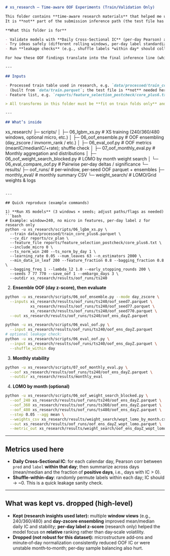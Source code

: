 ```markdown
# xs_research — Time‑aware OOF Experiments (Train/Validation Only)

This folder contains **time‑aware research materials** that helped me understand the signal and select ideas.  
It is **not** part of the submission inference path (the test file has `row_id` and features only, **no `timestamp`**).

**What this folder is for**

- Validate models with **Daily Cross‑Sectional IC** (per‑day Pearson) and month‑by‑month stability.
- Try ideas safely (different rolling windows, per‑day label standardization, ensembling rules, LOMO weighting).
- Run **leakage checks** (e.g., shuffle labels *within day* should collapse IC to ~0).

For how these OOF findings translate into the final inference line (which does **not** use timestamps), see the top‑level **README** and the long‑form **REPORT**. 

---

## Inputs

- Processed train table used in research, e.g. `data/processed/train_core_plus6.parquet`  
  (built from `data/train.parquet`; the test file is **not** needed here).
- Feature list, e.g. `reports/feature_selection_postcheck/core_plus6.txt`.

> All transforms in this folder must be **fit on train folds only** and applied to validation folds (causal evaluation).

---

## What’s inside

```

xs\_research/
├─ scripts/
│  ├─ 06\_lgbm\_xs.py                # XS training (240/360/480 windows, optional micro, etc.)
│  ├─ 06\_oof\_ensemble.py           # OOF ensembling (day\_zscore / invnorm\_rank / etc.)
│  ├─ 06\_eval\_oof.py               # OOF metrics (meanIC/medianIC/+rate); shuffle check
│  ├─ 07\_oof\_monthly\_eval.py       # Monthly aggregation and distributions
│  ├─ 06\_oof\_weight\_search\_blocked.py  # LOMO by month weight search
│  └─ 06\_eval\_compare\_oof.py       # Pairwise per‑day deltas / significance
└─ results/
├─ oof\_runs/                    # per‑window, per‑seed OOF parquet + ensembles
├─ monthly\_eval/                # monthly summary CSV
└─ weight\_search/               # LOMO/Grid weights & logs

````

---

## Quick reproduce (example commands)

1) **Run XS models** (3 windows × seeds; adjust paths/flags as needed)
```bash
# Example: window=240, no micro in features, per‑day label z for research only
python -u xs_research/scripts/06_lgbm_xs.py \
  --train data/processed/train_core_plus6.parquet \
  --cv_dir reports/cv_plan \
  --feature_file reports/feature_selection_postcheck/core_plus6.txt \
  --include_micro 0 \
  --ts_norm_win 240 --ts_norm_by_day 1 \
  --learning_rate 0.05 --num_leaves 63 --n_estimators 2000 \
  --min_data_in_leaf 200 --feature_fraction 0.8 --bagging_fraction 0.8 \
  --bagging_freq 1 --lambda_l2 1.0 --early_stopping_rounds 200 \
  --seeds 7 77 770 --save_oof 1 --embargo_days 3 \
  --outdir xs_research/results/oof_runs/ts240
````

2. **Ensemble OOF (day z‑score), then evaluate**

```bash
python -u xs_research/scripts/06_oof_ensemble.py --mode day_zscore \
  --inputs xs_research/results/oof_runs/ts240/oof_seed7.parquet \
           xs_research/results/oof_runs/ts240/oof_seed77.parquet \
           xs_research/results/oof_runs/ts240/oof_seed770.parquet \
  --out xs_research/results/oof_runs/ts240/oof_ens_dayZ.parquet

python -u xs_research/scripts/06_eval_oof.py \
  --input xs_research/results/oof_runs/ts240/oof_ens_dayZ.parquet
# optional leakage check:
python -u xs_research/scripts/06_eval_oof.py \
  --input xs_research/results/oof_runs/ts240/oof_ens_dayZ.parquet \
  --shuffle_within day
```

3. **Monthly stability**

```bash
python -u xs_research/scripts/07_oof_monthly_eval.py \
  --oof xs_research/results/oof_runs/ts240/oof_ens_dayZ.parquet \
  --outdir xs_research/results/monthly_eval
```

4. **LOMO by month (optional)**

```bash
python -u xs_research/scripts/06_oof_weight_search_blocked.py \
  --oof_240 xs_research/results/oof_runs/ts240/oof_ens_dayZ.parquet \
  --oof_360 xs_research/results/oof_runs/ts360/oof_ens_dayZ.parquet \
  --oof_480 xs_research/results/oof_runs/ts480/oof_ens_dayZ.parquet \
  --step 0.05 --agg mean \
  --weights_csv xs_research/results/weight_search/wopt_lomo_by_month.csv \
  --out xs_research/results/oof_runs/oof_ens_dayZ_wopt_lomo.parquet \
  --metric_out xs_research/results/weight_search/oof_ens_dayZ_wopt_lomo_metrics.json
```

---

## Metrics used here

* **Daily Cross‑Sectional IC**: for each calendar day, Pearson corr between `pred` and `label` **within that day**; then summarize across days (mean/median and the fraction of **positive days**, i.e., days with IC > 0).
* **Shuffle‑within‑day**: randomly permute labels within each day; IC should → \~0. This is a quick leakage sanity check.

---

## What was kept vs. dropped (high‑level)

* **Kept (research insights used later):** multiple **window views** (e.g., 240/360/480) and **day‑zscore ensembling** improved mean/median daily IC and stability; **per‑day label z‑score** (research only) helped the model focus on **relative** ranking rather than day‑scale volatility.
* **Dropped (not robust for this dataset):** microstructure add‑ons and minute‑of‑day normalization consistently reduced OOF IC or were unstable month‑to‑month; per‑day sample balancing also hurt.


```

